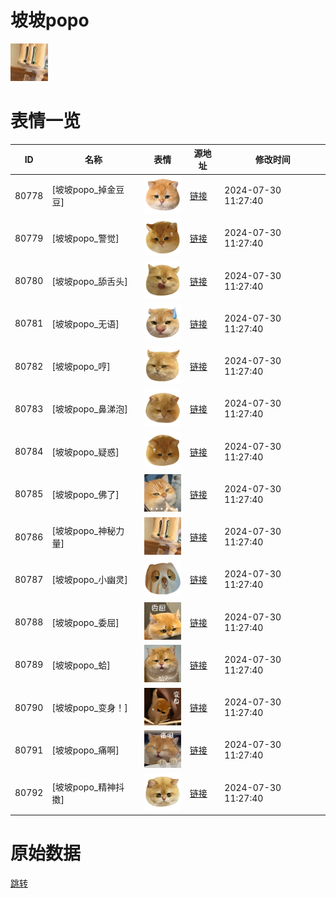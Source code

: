 # 坡坡popo

<img src="./cover.png" height="60" alt="cover" />

# 表情一览

|ID|名称|表情|源地址|修改时间|
|----|----|----|----|----|
|80778|[坡坡popo_掉金豆豆]|<img src="./pic/080778_%5B坡坡popo_掉金豆豆%5D.png" height="60" alt="掉金豆豆"/>|[链接](https://i0.hdslb.com/bfs/garb/52cd72968f4fedbb1ebe7002de790c9a5846b8df.png)|2024-07-30 11:27:40|
|80779|[坡坡popo_警觉]|<img src="./pic/080779_%5B坡坡popo_警觉%5D.png" height="60" alt="警觉"/>|[链接](https://i0.hdslb.com/bfs/garb/919ac95dcc519c91914031a61aca3f110d06bc3e.png)|2024-07-30 11:27:40|
|80780|[坡坡popo_舔舌头]|<img src="./pic/080780_%5B坡坡popo_舔舌头%5D.png" height="60" alt="舔舌头"/>|[链接](https://i0.hdslb.com/bfs/garb/b516128e0d16e15945f1b1590b19abb413825766.png)|2024-07-30 11:27:40|
|80781|[坡坡popo_无语]|<img src="./pic/080781_%5B坡坡popo_无语%5D.png" height="60" alt="无语"/>|[链接](https://i0.hdslb.com/bfs/garb/618d157a9d9648fd50b9400583710088b5c85a29.png)|2024-07-30 11:27:40|
|80782|[坡坡popo_哼]|<img src="./pic/080782_%5B坡坡popo_哼%5D.png" height="60" alt="哼"/>|[链接](https://i0.hdslb.com/bfs/garb/0494a77fcbaa62a9c210ccdfe64f7ac81297f156.png)|2024-07-30 11:27:40|
|80783|[坡坡popo_鼻涕泡]|<img src="./pic/080783_%5B坡坡popo_鼻涕泡%5D.png" height="60" alt="鼻涕泡"/>|[链接](https://i0.hdslb.com/bfs/garb/a41cda333a90317c590ce8b7676b09375344d4b8.png)|2024-07-30 11:27:40|
|80784|[坡坡popo_疑惑]|<img src="./pic/080784_%5B坡坡popo_疑惑%5D.png" height="60" alt="疑惑"/>|[链接](https://i0.hdslb.com/bfs/garb/f241e1eb5bea04361b16591093ad020bcd01b984.png)|2024-07-30 11:27:40|
|80785|[坡坡popo_佛了]|<img src="./pic/080785_%5B坡坡popo_佛了%5D.png" height="60" alt="佛了"/>|[链接](https://i0.hdslb.com/bfs/garb/62d64269dbcd7e950b643bfe7b0411187088494d.png)|2024-07-30 11:27:40|
|80786|[坡坡popo_神秘力量]|<img src="./pic/080786_%5B坡坡popo_神秘力量%5D.png" height="60" alt="神秘力量"/>|[链接](https://i0.hdslb.com/bfs/garb/6e407967d20b7bb238ce1a3503858c68f175b398.png)|2024-07-30 11:27:40|
|80787|[坡坡popo_小幽灵]|<img src="./pic/080787_%5B坡坡popo_小幽灵%5D.png" height="60" alt="小幽灵"/>|[链接](https://i0.hdslb.com/bfs/garb/77abef471654401e7ce4042b57acde33039e3004.png)|2024-07-30 11:27:40|
|80788|[坡坡popo_委屈]|<img src="./pic/080788_%5B坡坡popo_委屈%5D.png" height="60" alt="委屈"/>|[链接](https://i0.hdslb.com/bfs/garb/78a0e5f51c865701c05cab89e6ef0bf43c5a216f.png)|2024-07-30 11:27:40|
|80789|[坡坡popo_蛤]|<img src="./pic/080789_%5B坡坡popo_蛤%5D.png" height="60" alt="蛤"/>|[链接](https://i0.hdslb.com/bfs/garb/204e6f88474763d7d17a9f39cc75e98d38115e3b.png)|2024-07-30 11:27:40|
|80790|[坡坡popo_变身！]|<img src="./pic/080790_%5B坡坡popo_变身！%5D.png" height="60" alt="变身！"/>|[链接](https://i0.hdslb.com/bfs/garb/458fe61dd1070cc02a8a452bfec19bddcacf9ac9.png)|2024-07-30 11:27:40|
|80791|[坡坡popo_痛啊]|<img src="./pic/080791_%5B坡坡popo_痛啊%5D.png" height="60" alt="痛啊"/>|[链接](https://i0.hdslb.com/bfs/garb/38f2cac86a113f2201ba520f1d7f73c41ab23873.png)|2024-07-30 11:27:40|
|80792|[坡坡popo_精神抖擞]|<img src="./pic/080792_%5B坡坡popo_精神抖擞%5D.png" height="60" alt="精神抖擞"/>|[链接](https://i0.hdslb.com/bfs/garb/6b44311e570d96ceb60139ebc8a849cb78f3b1cb.png)|2024-07-30 11:27:40|

# 原始数据

[跳转](./raw.json)

